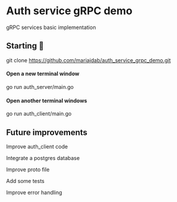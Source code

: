 # Auth service gRPC demo

gRPC services basic implementation

## Starting 🚀
git clone https://github.com/mariajdab/auth_service_grpc_demo.git


#### Open a new terminal window

go run auth_server/main.go

#### Open another terminal windows 

go run auth_client/main.go

## Future improvements

Improve auth_client code

Integrate a postgres database

Improve proto file

Add some tests

Improve error handling
